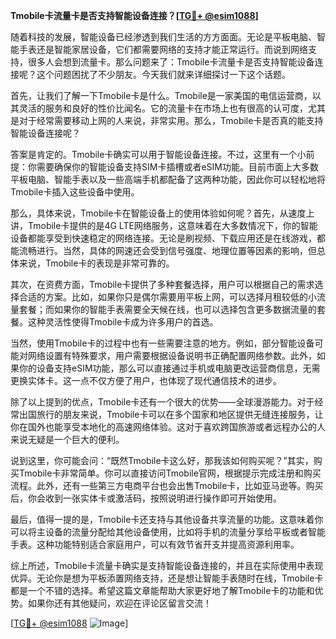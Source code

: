 **Tmobile卡流量卡是否支持智能设备连接？[[TG💪+ @esim1088](https://t.me/s/esim1088)]**

随着科技的发展，智能设备已经渗透到我们生活的方方面面。无论是平板电脑、智能手表还是智能家居设备，它们都需要网络的支持才能正常运行。而说到网络支持，很多人会想到流量卡。那么问题来了：Tmobile卡流量卡是否支持智能设备连接呢？这个问题困扰了不少朋友。今天我们就来详细探讨一下这个话题。

首先，让我们了解一下Tmobile卡是什么。Tmobile是一家美国的电信运营商，以其灵活的服务和良好的性价比闻名。它的流量卡在市场上也有很高的认可度，尤其是对于经常需要移动上网的人来说，非常实用。那么，Tmobile卡是否真的能支持智能设备连接呢？

答案是肯定的。Tmobile卡确实可以用于智能设备连接。不过，这里有一个小前提：你需要确保你的智能设备支持SIM卡插槽或者eSIM功能。目前市面上大多数平板电脑、智能手表以及一些高端手机都配备了这两种功能，因此你可以轻松地将Tmobile卡插入这些设备中使用。

那么，具体来说，Tmobile卡在智能设备上的使用体验如何呢？首先，从速度上讲，Tmobile卡提供的是4G LTE网络服务，这意味着在大多数情况下，你的智能设备都能享受到快速稳定的网络连接。无论是刷视频、下载应用还是在线游戏，都能流畅进行。当然，具体的网速还会受到信号强度、地理位置等因素的影响，但总体来说，Tmobile卡的表现是非常可靠的。

其次，在资费方面，Tmobile卡提供了多种套餐选择，用户可以根据自己的需求选择合适的方案。比如，如果你只是偶尔需要用平板上网，可以选择月租较低的小流量套餐；而如果你的智能手表需要全天候在线，也可以选择包含更多数据流量的套餐。这种灵活性使得Tmobile卡成为许多用户的首选。

当然，使用Tmobile卡的过程中也有一些需要注意的地方。例如，部分智能设备可能对网络设置有特殊要求，用户需要根据设备说明书正确配置网络参数。此外，如果你的设备支持eSIM功能，那么可以直接通过手机或电脑更改运营商信息，无需更换实体卡。这一点不仅方便了用户，也体现了现代通信技术的进步。

除了以上提到的优点，Tmobile卡还有一个很大的优势——全球漫游能力。对于经常出国旅行的朋友来说，Tmobile卡可以在多个国家和地区提供无缝连接服务，让你在国外也能享受本地化的高速网络体验。这对于喜欢跨国旅游或者远程办公的人来说无疑是一个巨大的便利。

说到这里，你可能会问：“既然Tmobile卡这么好，那我该如何购买呢？”其实，购买Tmobile卡非常简单。你可以直接访问Tmobile官网，根据提示完成注册和购买流程。此外，还有一些第三方电商平台也会出售Tmobile卡，比如亚马逊等。购买后，你会收到一张实体卡或激活码，按照说明进行操作即可开始使用。

最后，值得一提的是，Tmobile卡还支持与其他设备共享流量的功能。这意味着你可以将主设备的流量分配给其他设备使用，比如将手机的流量分享给平板或者智能手表。这种功能特别适合家庭用户，可以有效节省开支并提高资源利用率。

综上所述，Tmobile卡流量卡确实是支持智能设备连接的，并且在实际使用中表现优异。无论你是想为平板添置网络支持，还是想让智能手表随时在线，Tmobile卡都是一个不错的选择。希望这篇文章能帮助大家更好地了解Tmobile卡的功能和优势。如果你还有其他疑问，欢迎在评论区留言交流！

[[TG💪+ @esim1088](https://t.me/s/esim1088) ![Image](https://i.postimg.cc/4NQfJmqS/Snipaste-2025-05-13-00-14-12.png)]